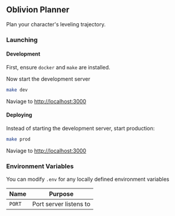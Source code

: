 ## Oblivion Planner

Plan your character's leveling trajectory.

### Launching

#### Development

First, ensure `docker` and `make` are installed.

Now start the development server

```bash
make dev
```

Naviage to [http://localhost:3000](http://localhost:3000)

#### Deploying

Instead of starting the development server, start production:

```bash
make prod
```

Naviage to [http://localhost:3000](http://localhost:3000)

### Environment Variables

You can modify `.env` for any locally defined environment variables

| Name   | Purpose                |
| ------ | ---------------------- |
| `PORT` | Port server listens to |

